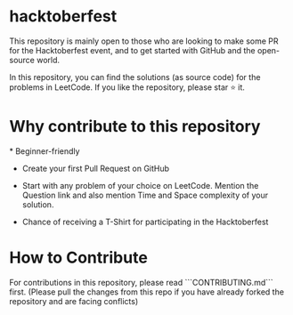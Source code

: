 # hacktoberfest

This repository is mainly open to those who are looking to make some PR for the Hacktoberfest event, and to get started with GitHub and the open-source world.

In this repository, you can find the solutions (as source code) for the problems in LeetCode. If you like the repository, please star ⭐ it.

<h1>Why contribute to this repository</h1>
* Beginner-friendly

* Create your first Pull Request on GitHub

* Start with any problem of your choice on LeetCode. Mention the Question link and also mention Time and Space complexity of your solution.

* Chance of receiving a T-Shirt for participating in the Hacktoberfest

<h1>How to Contribute</h1>
For contributions in this repository, please read ```CONTRIBUTING.md``` first. (Please pull the changes from this repo if you have already forked the repository and are facing conflicts)
